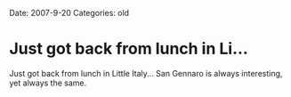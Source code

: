Date: 2007-9-20
Categories: old

# Just got back from lunch in Li…

Just got back from lunch in Little Italy... San Gennaro is always interesting, yet always the same.
